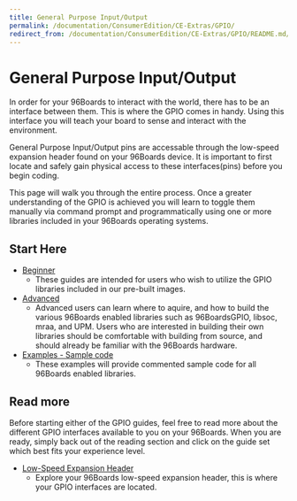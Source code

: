 ```yaml
---
title: General Purpose Input/Output
permalink: /documentation/ConsumerEdition/CE-Extras/GPIO/
redirect_from: /documentation/ConsumerEdition/CE-Extras/GPIO/README.md/
---
```

# General Purpose Input/Output

In order for your 96Boards to interact with the world, there has to be an interface between them. This is where the GPIO comes in handy. Using this       interface you will teach your board to sense and interact with the environment.

General Purpose Input/Output pins are accessable through the low-speed expansion header found on your 96Boards device. It is important to first locate and safely gain physical access to these interfaces(pins) before you begin coding.

This page will walk you through the entire process. Once a greater understanding of the GPIO is achieved you will learn to toggle them manually via command prompt and programmatically using one or more libraries included in your 96Boards operating systems.

## Start Here

- [Beginner](Beginner/)
   - These guides are intended for users who wish to utilize the GPIO libraries included in our pre-built images.
- [Advanced](Advanced/)
   - Advanced users can learn where to aquire, and how to build the various 96Boards enabled libraries such as 96BoardsGPIO, libsoc, mraa, and UPM. Users who are interested in building their own libraries should be comfortable with building from source, and should already be familiar with the 96Boards hardware.
- [Examples - Sample code](Examples/)
   - These examples will provide commented sample code for all 96Boards enabled libraries.

## Read more

Before starting either of the GPIO guides, feel free to read more about the different GPIO interfaces available to you on your 96Boards. When you are ready, simply back out of the reading section and click on the guide set which best fits your experience level.

- [Low-Speed Expansion Header](LSExpansionHeader/)
   - Explore your 96Boards low-speed expansion header, this is where your GPIO interfaces are located.
